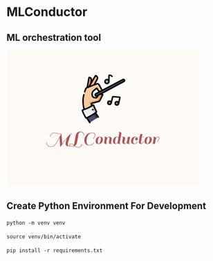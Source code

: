 # MLConductor
## ML orchestration tool

![alt text](./logo.png)

## Create Python Environment For Development

```
python -m venv venv

source venv/bin/activate

pip install -r requirements.txt
```
